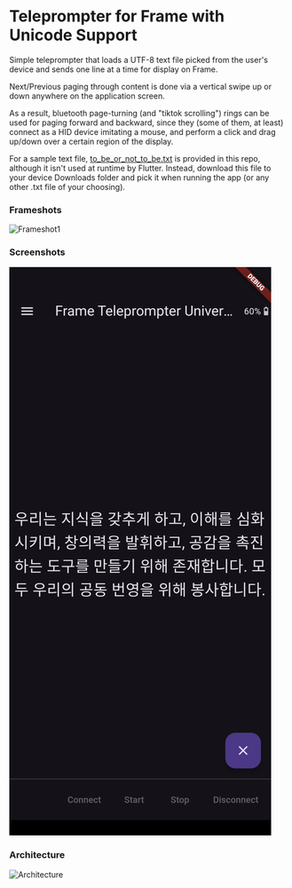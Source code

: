 # Teleprompter for Frame with Unicode Support

Simple teleprompter that loads a UTF-8 text file picked from the user's device and sends one line at a time for display on Frame.

Next/Previous paging through content is done via a vertical swipe up or down anywhere on the application screen.

As a result, bluetooth page-turning (and "tiktok scrolling") rings can be used for paging forward and backward, since they (some of them, at least) connect as a HID device imitating a mouse, and perform a click and drag up/down over a certain region of the display.

For a sample text file, [to_be_or_not_to_be.txt](assets/to_be_or_not_to_be.txt) is provided in this repo, although it isn't used at runtime by Flutter. Instead, download this file to your device Downloads folder and pick it when running the app (or any other .txt file of your choosing).

### Frameshots
![Frameshot1](docs/frameshot1.jpg)

### Screenshots
![Screenshot1](docs/screenshot1.png)

### Architecture
![Architecture](docs/Frame%20App%20Architecture%20-%20Teleprompter.svg)